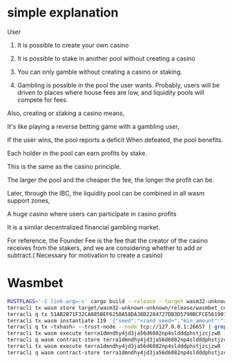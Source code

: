# simple explanation

User

1. It is possible to create your own casino

2. It is possible to stake in another pool without creating a casino

3. You can only gamble without creating a casino or staking.

4. Gambling is possible in the pool the user wants. Probably, users will be driven to places where house fees are low, and liquidity pools will compete for fees.

Also, creating or staking a casino means,

It's like playing a reverse betting game with a gambling user,

If the user wins, the pool reports a deficit
When defeated, the pool benefits.

Each holder in the pool can earn profits by stake.

This is the same as the casino principle.

The larger the pool and the cheaper the fee, the longer the profit can be.

Later, through the IBC, the liquidity pool can be combined in all wasm support zones,

A huge casino where users can participate in casino profits

It is a similar decentralized financial gambling market.

For reference, the Founder Fee is the fee that the creator of the casino receives from the stakers, and we are considering whether to add or subtract.(
Necessary for motivation to create a casino)

# Wasmbet


```sh
RUSTFLAGS='-C link-arg=-s' cargo build --release --target wasm32-unknown-unknown --locked
terracli tx wasm store target/wasm32-unknown-unknown/release/wasmbet_contract_timeroulette.wasm --from teste --gas 2000000 --gas-prices 178.05ukrw --chain-id tequila-0004 --node tcp://127.0.0.1:26657
terracli q tx 51AB2B71F32CA885BEF6250A58DA38D2284727DB3D5790BCFCE561907708C527 --trust-node --node tcp://127.0.0.1:26657 | grep code_id
terracli tx wasm instantiate 119 '{"seed":"<rand seed>","min_amount":"1000000","max_amount":"100000000","house_fee":15000}' --from teste --gas auto --gas-prices 178.05ukrw --node tcp://127.0.0.1:26657 --chain-id tequila-0004
terracli q tx <txhash> --trust-node --node tcp://127.0.0.1:26657 | grep contract_address
terracli tx wasm execute terra1dmndhy4jd3ja56d6082np4sldddphstjzcjzw8 '{"try_pot_pool_deposit":{}}' 100000000ukrw --from teste --gas 130000 --gas-prices 178.05ukrw --node tcp://127.0.0.1:26657 --chain-id tequila-0004 
terracli q wasm contract-store terra1dmndhy4jd3ja56d6082np4sldddphstjzcjzw8 '{"getstate":{}}' --node tcp://127.0.0.1:26657 --chain-id tequila-0004
terracli tx wasm execute terra1dmndhy4jd3ja56d6082np4sldddphstjzcjzw8 '{"ruler":{"phrase":"allinbitewjkrwerlwerwerbfcwl","prediction_number":50,"position":"under","bet_amount":"2000000"}}' 2000000ukrw --from teste --gas 150000 --gas-prices 178.05ukrw --node tcp://127.0.0.1:26657 --chain-id tequila-0004
terracli q wasm contract-store terra1dmndhy4jd3ja56d6082np4sldddphstjzcjzw8 '{"getmystate":{"address":"terra188ugd397qpdu7qr2jyqw5mm08x7g2nyn7redn4"}}' --node tcp://127.0.0.1:26657 --chain-id tequila-0004
```
